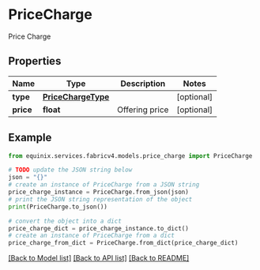 # PriceCharge

Price  Charge

## Properties

Name | Type | Description | Notes
------------ | ------------- | ------------- | -------------
**type** | [**PriceChargeType**](PriceChargeType.md) |  | [optional] 
**price** | **float** | Offering price | [optional] 

## Example

```python
from equinix.services.fabricv4.models.price_charge import PriceCharge

# TODO update the JSON string below
json = "{}"
# create an instance of PriceCharge from a JSON string
price_charge_instance = PriceCharge.from_json(json)
# print the JSON string representation of the object
print(PriceCharge.to_json())

# convert the object into a dict
price_charge_dict = price_charge_instance.to_dict()
# create an instance of PriceCharge from a dict
price_charge_from_dict = PriceCharge.from_dict(price_charge_dict)
```
[[Back to Model list]](../README.md#documentation-for-models) [[Back to API list]](../README.md#documentation-for-api-endpoints) [[Back to README]](../README.md)


